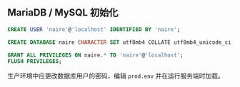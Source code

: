 ## MariaDB / MySQL 初始化

```sql
CREATE USER 'naire'@'localhost' IDENTIFIED BY 'naire';

CREATE DATABASE naire CHARACTER SET utf8mb4 COLLATE utf8mb4_unicode_ci;

GRANT ALL PRIVILEGES ON naire.* TO 'naire'@'localhost';
FLUSH PRIVILEGES;
```

生产环境中应更改数据库用户的密码，编辑 `prod.env` 并在运行服务端时加载。
